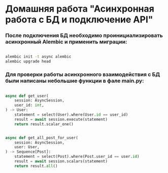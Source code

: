# Домашняя работа "Асинхронная работа с БД и подключение API"

### После подключения БД необходимо проинициализировать асинхронный Alembic и применить миграции:




```bash

alembic init -t async alembic
alembic upgrade head
```


### Для проверки работы асинхронного взаимодействия с БД были написаны небольшие функции в фале main.py:

```python

async def get_user(
    session: AsyncSession,
    user_id: int,
) -> User:
    statement = select(User).where(User.id == user_id)
    result = await session.execute(statement)
    return result.scalar_one()


async def get_all_post_for_user(
    session: AsyncSession,
    user: User,
) -> Sequence[Post]:
    statement = select(Post).where(Post.user_id == user.id)
    result = await session.scalars(statement)
    return result.all()


```